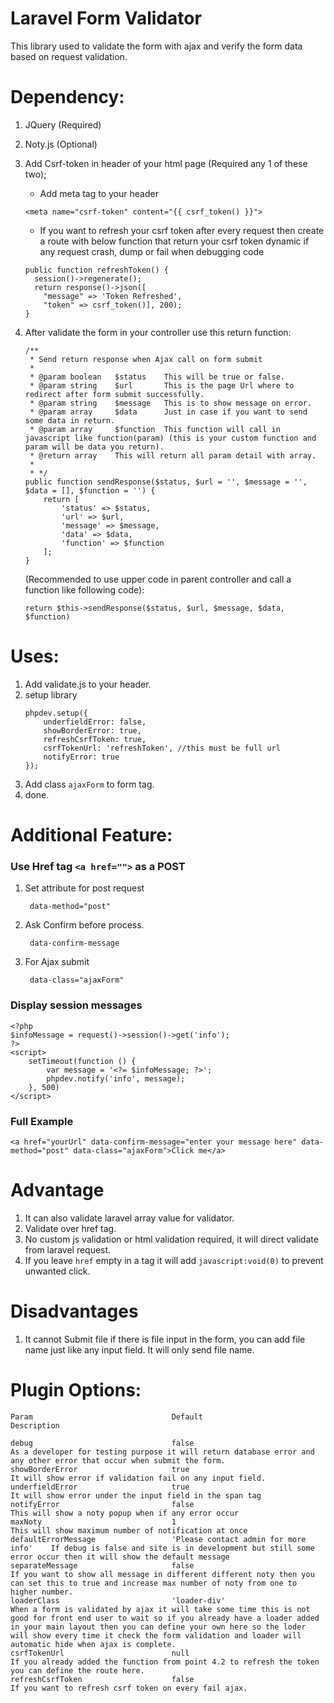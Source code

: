 # Laravel Form Validator

This library used to validate the form with ajax and verify the form data based on request validation.

# Dependency:
1. JQuery (Required)
2. Noty.js (Optional)
3. Add Csrf-token in header of your html page (Required any 1 of these two);
	- Add meta tag to your header
    ```
	<meta name="csrf-token" content="{{ csrf_token() }}">
    ```
   
	- If you want to refresh your csrf token after every request then create a route with below function that return your csrf token dynamic if any request crash, dump or fail when debugging code
    ```
	public function refreshToken() {
	  session()->regenerate();
	  return response()->json([
	    "message" => 'Token Refreshed',
	    "token" => csrf_token()], 200);
	}

    ```
4. After validate the form in your controller use this return function:

    ```
    /**
     * Send return response when Ajax call on form submit
     * 
     * @param boolean   $status    This will be true or false.
     * @param string    $url       This is the page Url where to redirect after form submit successfully.
     * @param string    $message   This is to show message on error.
     * @param array     $data      Just in case if you want to send some data in return.
     * @param array     $function  This function will call in javascript like function(param) (this is your custom function and param will be data you return).
     * @return array    This will return all param detail with array.
     * 
     * */
    public function sendResponse($status, $url = '', $message = '', $data = [], $function = '') {
        return [
            'status' => $status,
            'url' => $url,
            'message' => $message,
            'data' => $data,
            'function' => $function
        ];
    }
    ```
    (Recommended to use upper code in parent controller and call a function like following code):
    ```
    return $this->sendResponse($status, $url, $message, $data, $function)
    ```

# Uses:
1. Add validate.js to your header.
2. setup library
    ```
    phpdev.setup({
        underfieldError: false,
        showBorderError: true,
        refreshCsrfToken: true,
        csrfTokenUrl: 'refreshToken', //this must be full url
        notifyError: true
    });
    ```
3. Add class ```ajaxForm``` to form tag.
3. done.

# Additional Feature:
### Use Href tag ```<a href="">``` as a POST
1. Set attribute for post request
        
        data-method="post"
2. Ask Confirm before process.
        
        data-confirm-message
3. For Ajax submit
        
        data-class="ajaxForm"
### Display session messages
	<?php
	$infoMessage = request()->session()->get('info');
	?>
	<script>
    	setTimeout(function () {
        	var message = '<?= $infoMessage; ?>';
        	phpdev.notify('info', message);
    	}, 500)
	</script>
        
### Full Example
     
    <a href="yourUrl" data-confirm-message="enter your message here" data-method="post" data-class="ajaxForm">Click me</a>

# Advantage
 1. It can also validate laravel array value for validator.
 2. Validate over href tag.
 3. No custom js validation or html validation required, it will direct validate from laravel request.
 4. If you leave ```href``` empty in a tag it will add ```javascript:void(0)``` to prevent unwanted click.

# Disadvantages
 1. It cannot Submit file if there is file input in the form, you can add file name just like any input field. It will only send file name.


# Plugin Options:

```
Param                               Default                             Description

debug                               false                                   As a developer for testing purpose it will return database error and any other error that occur when submit the form.
showBorderError                     true                                    It will show error if validation fail on any input field.
underfieldError                     true                                    It will show error under the input field in the span tag
notifyError                         false                                   This will show a noty popup when if any error occur
maxNoty                             1                                       This will show maximum number of notification at once
defaultErrorMessage                 'Please contact admin for more info'    If debug is false and site is in development but still some error occur then it will show the default message
separateMessage                     false                                   If you want to show all message in different different noty then you can set this to true and increase max number of noty from one to higher number.
loaderClass                         'loader-div'                            When a form is validated by ajax it will take some time this is not good for front end user to wait so if you already have a loader added in your main layout then you can define your own here so the loder will show every time it check the form validation and loader will automatic hide when ajax is complete.
csrfTokenUrl                        null                                    If you already added the function from point 4.2 to refresh the token you can define the route here.
refreshCsrfToken                    false                                   If you want to refresh csrf token on every fail ajax.
```
